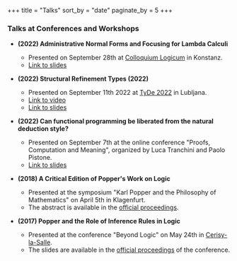 +++
title = "Talks"
sort_by = "date"
paginate_by = 5
+++

### Talks at Conferences and Workshops

- **(2022) Administrative Normal Forms and Focusing for Lambda Calculi**

  + Presented on September 28th at [Colloquium Logicum](https://colloquiumlogicum2020.com/) in Konstanz.
  + [Link to slides](LC2022.pdf)

- **(2022) Structural Refinement Types (2022)**

  + Presented on September 11th 2022 at [TyDe 2022](https://icfp22.sigplan.org/home/tyde-2022) in Lubljana.
  + [Link to video](https://www.youtube.com/watch?v=MB7RNFTo7do)
  + [Link to slides](StructuralRefinementTypes.pdf)

- **(2022) Can functional programming be liberated from the natural deduction style?**

  + Presented on September 7th at the online conference "Proofs, Computation and Meaning", organized by Luca Tranchini and Paolo Pistone.
  + [Link to slides](PCM2022.pdf)

- **(2018) A Critical Edition of Popper's Work on Logic**

  + Presented at the symposium "Karl Popper and the Philosophy of Mathematics" on April 5th in Klagenfurt.
  + The abstract is available in the [official proceedings](https://www.aau.at/wp-content/uploads/2018/06/KPF_NL-4_1_Proceedings_final.pdf).

- **(2017) Popper and the Role of Inference Rules in Logic**

  + Presented at the conference "Beyond Logic" on May 24th in [Cerisy-la-Salle](http://www.ccic-cerisy.asso.fr/).
  + The slides are available in the [official proceedings](http://dx.doi.org/10.15496/publikation-18676) of the conference.


